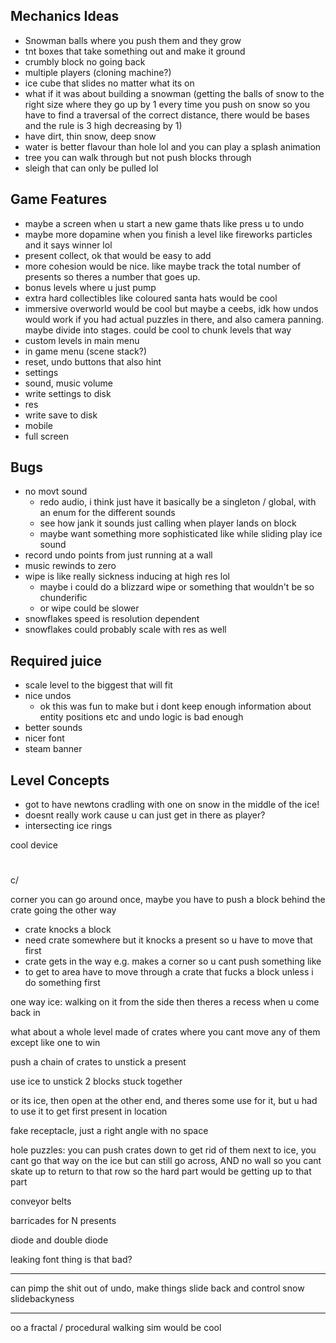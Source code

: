 ## Mechanics Ideas
 - Snowman balls where you push them and they grow
 - tnt boxes that take something out and make it ground
 - crumbly block no going back
 - multiple players (cloning machine?)
 - ice cube that slides no matter what its on
 - what if it was about building a snowman (getting the balls of snow to the right size where they go up by 1 every time you push on snow so you have to find a traversal of the correct distance, there would be bases and the rule is 3 high decreasing by 1)
  - have dirt, thin snow, deep snow
 - water is better flavour than hole lol and you can play a splash animation
 - tree you can walk through but not push blocks through
 - sleigh that can only be pulled lol

## Game Features
 - maybe a screen when u start a new game thats like press u to undo
 - maybe more dopamine when you finish a level like fireworks particles and it says winner lol
 - present collect, ok that would be easy to add
 - more cohesion would be nice. like maybe track the total number of presents so theres a number that goes up.
 - bonus levels where u just pump
 - extra hard collectibles like coloured santa hats would be cool
 - immersive overworld would be cool but maybe a ceebs, idk how undos would work if you had actual puzzles in there, and also camera panning. maybe divide into stages. could be cool to chunk levels that way
 - custom levels in main menu
 - in game menu (scene stack?)
 - reset, undo buttons that also hint 
 - settings
  - sound, music volume
  - write settings to disk
  - res
 - write save to disk
 - mobile
 - full screen

## Bugs
 - no movt sound
    - redo audio, i think just have it basically be a singleton / global, with an enum for the different sounds
    - see how jank it sounds just calling when player lands on block
    - maybe want something more sophisticated like while sliding play ice sound
 - record undo points from just running at a wall
 - music rewinds to zero
 - wipe is like really sickness inducing at high res lol
   - maybe i could do a blizzard wipe or something that wouldn't be so chunderific
   - or wipe could be slower
 - snowflakes speed is resolution dependent
 - snowflakes could probably scale with res as well

## Required juice
 - scale level to the biggest that will fit
 - nice undos
   - ok this was fun to make but i dont keep enough information about entity positions etc and undo logic is bad enough
 - better sounds
 - nicer font
 - steam banner

 ## Level Concepts
 - got to have newtons cradling with one on snow in the middle of the ice!
  - doesnt really work cause u can just get in there as player?
 - intersecting ice rings


cool device
 #
c/

corner you can go around once, maybe you have to push a block behind the crate going the other way

 - crate knocks a block
  - need crate somewhere but it knocks a present so u have to move that first
 - crate gets in the way e.g. makes a corner so u cant push something
 like 
 - to get to area have to move through a crate that fucks a block unless i do something first

 one way ice: walking on it from the side then theres a recess when u come back in

 what about a whole level made of crates where you cant move any of them except like one to win

 push a chain of crates to unstick a present


 use ice to unstick 2 blocks stuck together


or its ice, then open at the other end, and theres some use for it, but u had to use it to get first present in  location

fake receptacle, just a right angle with no space


hole puzzles:
you can push crates down to get rid of them
next to ice, you cant go that way on the ice but can still go across, AND no wall so you cant skate up to return to that row
so the hard part would be getting up to that part




 conveyor belts

 barricades for N presents


diode and double diode

leaking font thing is that bad?

--------------

can pimp the shit out of undo, make things slide back and control snow slidebackyness

---------

 oo a fractal / procedural walking sim would be cool
